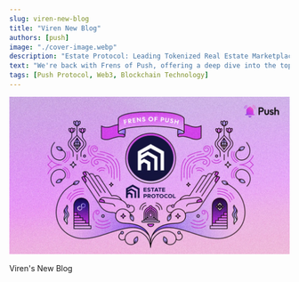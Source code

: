 ```yaml
---
slug: viren-new-blog
title: "Viren New Blog"
authors: [push]
image: "./cover-image.webp"
description: "Estate Protocol: Leading Tokenized Real Estate Marketplace on Arbitrum Joins Frens Of Push "
text: "We're back with Frens of Push, offering a deep dive into the top protocols and Push ecosystem partners. This week, Estate Protocol is joining us, the leading tokenized real estate marketplace on the Arbitrum blockchain."
tags: [Push Protocol, Web3, Blockchain Technology]
---
```

![Cover Image of viren new blog ](./cover-image.webp)

<!--truncate-->
Viren's New Blog
